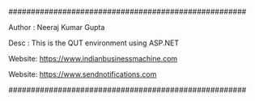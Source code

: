 #####################################################

Author : Neeraj Kumar Gupta

Desc : This is the QUT environment using ASP.NET

Website: https://www.indianbusinessmachine.com

Website: https://www.sendnotifications.com

#####################################################




